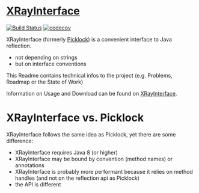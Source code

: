 [XRayInterface](http://xrayinterface.amygdalum.net/)
=============
[![Build Status](https://api.travis-ci.org/almondtools/xrayinterface.svg)](https://travis-ci.org/almondtools/xrayinterface)
[![codecov](https://codecov.io/gh/almondtools/xrayinterface/branch/master/graph/badge.svg)](https://codecov.io/gh/almondtools/xrayinterface)

XRayInterface (formerly [Picklock](https://github.com/almondtools/picklock)) is a convenient interface to Java reflection.

* not depending on strings
* but on interface conventions

This Readme contains technical infos to the project (e.g. Problems, Roadmap or the State of Work)

Information on Usage and Download can be found on [XRayInterface](http://xrayinterface.amygdalum.net/). 

XRayInterface vs. Picklock
==========================
XRayInterface follows the same idea as Picklock, yet there are some difference:

* XRayInterface requires Java 8 (or higher)
* XRayInterface may be bound by convention (method names) or annotations
* XRayInterface is probably more performant because it relies on method handles (and not on the reflection api as Picklock)
* the API is different